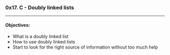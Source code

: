 ### 0x17. C - Doubly linked lists  
---    
#### Objectives:  
- What is a doubly linked list  
- How to use doubly linked lists  
- Start to look for the right source of information without too much help  